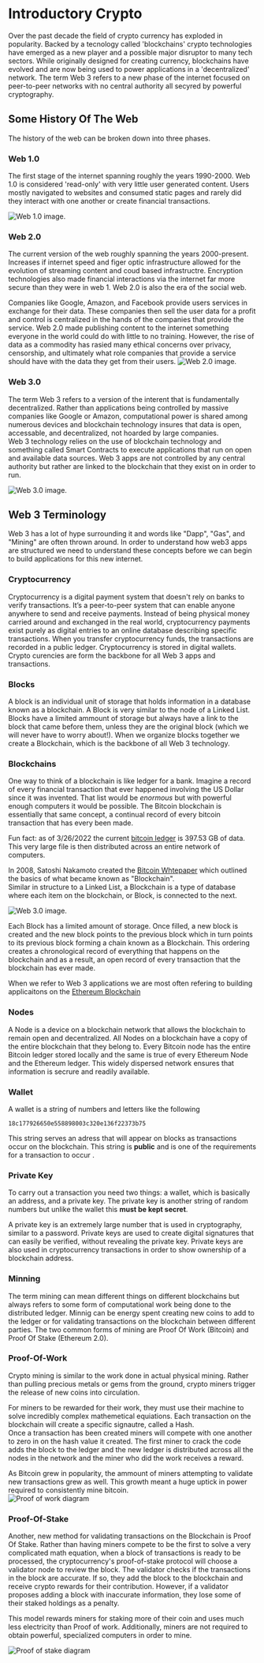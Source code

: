 # Introductory Crypto
Over the past decade the field of crypto currency has exploded in popularity.  Backed by a tecnology called 'blockchains' crypto technologies have emerged as a new player and a possible major disruptor to many tech sectors.  While originally designed for creating currency, blockchains have evolved and are now being used to power applications in a 'decentralized' network. The term Web 3 refers to a new phase of the internet focused on peer-to-peer networks with no central authority all secyred by powerful cryptography.

## Some History Of The Web
The history of the web can be broken down into three phases.

### Web 1.0 
The first stage of the internet  spanning roughly the years 1990-2000.  Web 1.0 is considered 'read-only' with very little user generated content. Users mostly navigated to websites and consumed static pages and rarely did they interact with one another or create financial transactions.

![Web 1.0 image.](./assets/web1.png)

### Web 2.0
The current version of the web roughly spanning the years 2000-present.   Increases if internet speed and figer optic infrastructure allowed for the evolution of streaming content and coud based infrastructre.  Encryption technologies also made financial interactions via the internet far more secure than they were in web 1. Web 2.0 is also the era of the social web.


Companies like Google, Amazon, and Facebook provide users services in exchange for their data. These companies then sell the user data for a profit and control is centralized in the hands of the companies that provide the service.  Web 2.0 made publishing content to the internet something everyone in the world could do with little to no training. However, the rise of data as a commodity has rasied many ethical concerns over privacy, censorship, and ultimately what role companies that provide a service should have with the data they get from their users.
![Web 2.0 image.](./assets/web2.png)

### Web 3.0

The term Web 3 refers to a version of the interent that is fundamentally decentralized.  Rather than applications being controlled by massive companies like Google or Amazon, computational power is shared among numerous devices and blockchain technology insures that data is open, accessable, and decentralized, not hoarded by large companies.  
Web 3 technology relies on the use of blockchain technology and something called Smart Contracts to execute applications that run on open and available data sources.  Web 3 apps are not controlled by any central authority but rather are linked to the blockchain that they exist on in order to run.

![Web 3.0 image.](./assets/web3.png)



## Web 3 Terminology
Web 3 has a lot of hype surrounding it and words like "Dapp", "Gas", and "Mining" are often thrown around.  In order to understand how web3 apps are structured we need to understand these concepts before we can begin to build applications for this new internet.
### Cryptocurrency
Cryptocurrency is a digital payment system that doesn't rely on banks to verify transactions. It’s a peer-to-peer system that can enable anyone anywhere to send and receive payments. Instead of being physical money carried around and exchanged in the real world, cryptocurrency payments exist purely as digital entries to an online database describing specific transactions. When you transfer cryptocurrency funds, the transactions are recorded in a public ledger. Cryptocurrency is stored in digital wallets.  Crypto curencies are form the backbone for all Web 3 apps and transactions.
### Blocks
A block is an individual unit of storage that holds information in a database known as a blockchain.  A Block is very similar to the node of a Linked List. Blocks have a limited ammount of storage but always have a link to the block that came before them, unless they are the original block (which we will never have to worry about!). When we organize blocks together we create a Blockchain, which is the backbone of all Web 3 technology.

### Blockchains

One way to think of a blockchain is like ledger for a bank.  Imagine a record of every financial transaction that ever happened involving the US Dollar since it was invented.  That list would be <em>enormous</em> but with powerful enough computers it would be possible.  The Bitcoin blockchain is essentially that same concept, a continual record of every bitcoin transaction that has every been made.

Fun fact: as of 3/26/2022 the current [bitcoin ledger](https://ycharts.com/indicators/bitcoin_blockchain_size) is 397.53 GB of data.  This very large file is then distributed across an entire network of computers.

In 2008, Satoshi Nakamoto created the [Bitcoin Whtepaper](https://bitcoin.org/bitcoin.pdf) which outlined the basics of what became known as "Blockchain".  
Similar in structure to a Linked List, a Blockchain is a type of database where each item on the blockchain, or Block, is connected to the next.  

![Web 3.0 image.](./assets/blockchain.png)

Each Block has a limited amount of storage.  Once filled, a new block is created and the new block points to the previous block which in turn points to its previous block forming a chain known as a Blockchain.
This ordering creates a chronological record of everything that happens on the blockchain and as a result, an open record of every transaction that the blockchain has ever made.  

When we refer to Web 3 applications we are most often refering to building applicaitons on the [Ethereum Blockchain](https://ethereum.org/en/)

### Nodes

A Node is a device on a blockchain network that allows the blockchain to remain open and decentralized.  All Nodes on a blockchain have a copy of the entire blockchain  that they belong to.  Every Bitcoin node has the entire Bitcoin ledger stored locally and the same is true of every Ethereum Node and the Ethereum ledger. This widely dispersed network ensures that information is secrure and readily available.  

### Wallet

A wallet is a string of numbers and letters like the following
```
18c177926650e558898003c320e136f22373b75
```
This string serves an adress that will appear on blocks as transactions occur on the blockchain.  This string is <strong>public</strong> and is one of the requirements for a transaction to occur .

### Private Key

To carry out a transaction you need two things: a wallet, which is basically an address, and a private key. The private key is another string of random numbers but unlike the wallet this <strong>must be kept secret</strong>.

A private key is an extremely large number that is used in cryptography, similar to a password. Private keys are used to create digital signatures that can easily be verified, without revealing the private key. Private keys are also used in cryptocurrency transactions in order to show ownership of a blockchain address.

### Minning

The term mining can mean different things on different blockchains but always refers to some form of computational work being done to the distributed ledger.  Minnig can be energy spent creating new coins to add to the ledger or for validating transactions on the blockchain between different parties.  The two common forms of mining are Proof Of Work (Bitcoin) and Proof Of Stake (Ethereum 2.0).

### Proof-Of-Work

Crypto mining is similar to the work done in actual physical mining.  Rather than pulling precious metals or gems from the ground, crypto miners trigger the release of new coins into  circulation.

For miners to be rewarded for their work, they must use their machine to solve incredibly complex mathemetical equiations.  Each transaction on the blockchain will create a specific signautre, called a Hash.  
Once a transaction has been created miners will compete with one another to zero in on the hash value it created.  The first miner to crack the code adds the block to the ledger and the new ledger is distributed across all the nodes in the network and the miner who did the work receives a reward.

As Bitcoin grew in popularity, the ammount of miners attempting to validate new transactions grew as well.  This growth meant a huge uptick in power required to consistently mine bitcoin.  
![Proof of work diagram](./assets/pow.png)

### Proof-Of-Stake

Another, new method for validating transactions on the Blockchain is Proof Of Stake.  Rather than having miners compete to be the first to solve a very complicated math equation, when a block of transactions is ready to be processed, the cryptocurrency's proof-of-stake protocol will choose a validator node to review the block. The validator checks if the transactions in the block are accurate. If so, they add the block to the blockchain and receive crypto rewards for their contribution. However, if a validator proposes adding a block with inaccurate information, they lose some of their staked holdings as a penalty.  

This model rewards miners for staking more of their coin and uses much less electricity than Proof of work.  Additionally, miners are not required to obtain powerful, specialized computers in order to mine.

![Proof of stake diagram](./assets/pos.png)
